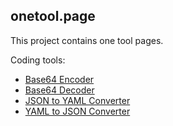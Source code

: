 ## onetool.page

This project contains one tool pages.

Coding tools:
 - [Base64 Encoder](./base64-encoder)
 - [Base64 Decoder](./base64-decoder)
 - [JSON to YAML Converter](./json-to-yaml)
 - [YAML to JSON Converter](./yaml-to-json)
